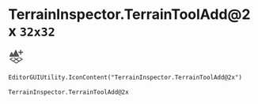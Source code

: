 # TerrainInspector.TerrainToolAdd@2x `32x32`
<img src="/img/TerrainInspector.TerrainToolAdd@2x.png" width=32 height=32>

``` CSharp
EditorGUIUtility.IconContent("TerrainInspector.TerrainToolAdd@2x")
```
```
TerrainInspector.TerrainToolAdd@2x
```

